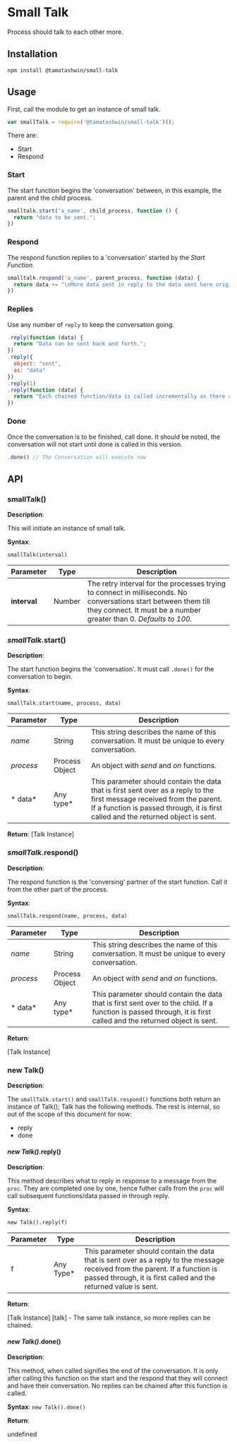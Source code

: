 # Small Talk
Process should talk to each other more.

## Installation
`npm install @tamatashwin/small-talk`

## Usage
First, call the module to get an instance of small talk.
```javascript
var smallTalk = require('@tamatashwin/small-talk')();
```

There are:
* Start
* Respond

### Start
The start function begins the 'conversation' between, in this example, the parent and the child process.
```javascript
smalltalk.start('a_name', child_process, function () {
  return "data to be sent.";
})
```

### Respond
The respond function replies to a 'conversation' started by the *Start Function*.
```javascript
smalltalk.respond('a_name', parent_process, function (data) {
  return data += "\nMore data sent in reply to the data sent here originally.";
})
```

### Replies
Use any number of `reply` to keep the conversation going.
```javascript
.reply(function (data) {
  return "Data can be sent back and forth.";
})
.reply({
  object: "sent",
  as: "data"
})
.reply(1)
.reply(function (data) {
  return "Each chained function/data is called incrementally as there are replies from the parent/child process."
})
```

### Done
Once the conversation is to be finished, call done. It should be noted, the conversation will not start until done is called in this version.
```javascript
.done() // The Conversation will execute now
```

## API
### smallTalk()
**Description**:

This will initiate an instance of small talk.

**Syntax**:

`smallTalk(interval)`

| Parameter | Type | Description |
| --- | --- | --- |
| **interval** | Number | The retry interval for the processes trying to connect in milliseconds. No conversations start between them till they connect. It must be a number greater than 0. *Defaults to 100.* |

### *smallTalk*.start()
**Description**:

The start function begins the 'conversation'. It must call `.done()` for the conversation to begin.

**Syntax**:

`smallTalk.start(name, process, data)`

| Parameter | Type | Description |
| --- | --- | --- |
| *name* | String | This string describes the name of this conversation. It must be unique to every conversation. |
| *process* | Process Object | An object with *send* and *on* functions. |
| * data* | Any type*| This parameter should contain the data that is first sent over as a reply to the first message received from the parent. If a function is passed through, it is first called and the returned object is sent. |

**Return**:
[Talk Instance]

### *smallTalk*.respond()
**Description**:

The respond function is the 'conversing' partner of the start function. Call it from the other part of the process.

**Syntax**:

`smallTalk.respond(name, process, data)`

| Parameter | Type | Description |
| --- | --- | --- |
| *name* | String | This string describes the name of this conversation. It must be unique to every conversation. |
| *process* | Process Object | An object with *send* and *on* functions. |
| * data* | Any type*| This parameter should contain the data that is first sent over to the child. If a function is passed through, it is first called and the returned object is sent. |

**Return**:

[Talk Instance]

### new Talk()
**Description**:

The `smallTalk.start()` and `smallTalk.respond()` functions both return an instance of Talk();
Talk has the following methods. The rest is internal, so out of the scope of this document for now:
* reply
* done

#### *new Talk()*.reply()
**Description**:

This method describes what to reply in response to a message from the `proc`. They are completed one by one, hence futher calls from the `proc` will call subsequent functions/data passed in through reply.

**Syntax**:

`new Talk().reply(f)`

| Parameter | Type | Description |
| --- | --- | --- |
| f | Any Type* | This parameter should contain the data that is sent over as a reply to the message received from the parent. If a function is passed through, it is first called and the returned value is sent. |

**Return**:

[Talk Instance] [talk] - The same talk instance, so more replies can be chained.

#### *new Talk()*.done()
**Description**:

This method, when called signifies the end of the  conversation. It is only after calling this function on the start and the respond that they will connect and have their conversation. No replies can be chained after this function is called.

**Syntax**:
`new Talk().done()`

**Return**:

undefined
